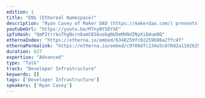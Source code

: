 ```yaml
---
edition: 1
title: "ENS (Ethereal Namespace)"
description: "Ryan Casey of Maker DAO (https://makerdao.com/) presents on ENS (Ethereal Namespace), a contract system and set of conventions for unifying all simple (word-sized keys/values) registries into a single hierarchal namespace."
youtubeUrl: "https://youtu.be/M7nyBYSEYXE"
ipfsHash: "QmP2trrkn7hgNsrn6amS816vobgNUDeMXNdZNyXiQ4um8Q"
ethernaIndex: "https://etherna.io/embed/6348259fc02259b06a2ffc4f"
ethernaPermalink: "https://etherna.io/embed/c9709dfc134a5c070d2a11026254a795296e9d258f2dec31c72718c6f88921df"
duration: 627
expertise: "Advanced"
type: "Talk"
track: "Developer Infrastructure"
keywords: []
tags: ['Developer Infrastructure']
speakers: ['Ryan Casey']
---
```

